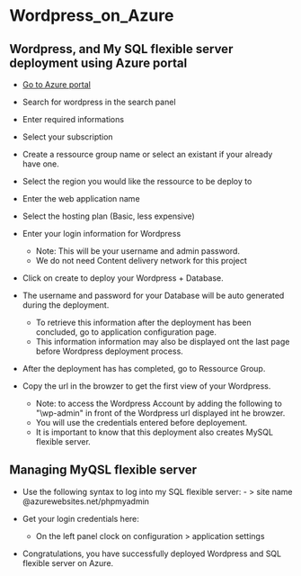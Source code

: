 # Wordpress_on_Azure

## Wordpress, and My SQL flexible server deployment using Azure portal

- [Go to Azure portal](https://portal.azure.com/#home)
- Search for wordpress in the search panel
- Enter required informations
- Select your subscription 
- Create a ressource group name or select an existant if your already have one.
- Select the region you would like the ressource to be deploy to
- Enter the web application name 
- Select the hosting plan (Basic, less expensive)
- Enter your login information for Wordpress

    - Note: This will be your username and admin password.
    - We do not need Content delivery network for this project
- Click on create to deploy your Wordpress + Database.

- The username and password for your Database will be auto generated during the deployment.
    - To retrieve this information after the deployment has been concluded, go to application configuration page.
    - This information information may also be displayed ont the last page before Wordpress deployment process.
    
    
- After the deployment has has completed, go to Ressource Group.
    
    
    
    
- Copy the url in the browzer to get the first view of your Wordpress.




    - Note: to access the Wordpress Account by adding the following to "\wp-admin" in front of the Wordpress url displayed int he browzer.
    - You will use the credentials entered before deployement.
    - It is important to know that this deployment also creates MySQL flexible server.
    
## Managing MyQSL flexible server

- Use the following syntax to log into my SQL flexible server:
        - > site name @azurewebsites.net/phpmyadmin 
        
- Get your login credentials here: 
    - On the left panel clock on configuration > application settings
    
- Congratulations, you have successfully deployed Wordpress and SQL flexible server on Azure.
        
